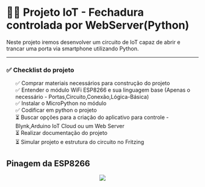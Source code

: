 # 🚪🌐 Projeto IoT - Fechadura controlada por WebServer(Python)

Neste projeto iremos desenvolver um circuito de IoT capaz de abrir e trancar uma porta via smartphone utilizando Python.

<hr>

### ✅ Checklist do projeto

<ul style="list-style: none;">
  <li>✅ Comprar materiais necessários para construção do projeto</li>
  <li>✅ Entender o módulo WiFi ESP8266 e sua linguagem base (Apenas o necessário - Portas,Circuito,Conexão,Lógica-Básica)</li>
  <li>✅ Instalar o MicroPython no módulo</li>
  <li>✅ Codificar em python o projeto</li>
  <li>⏳ Buscar opções para a criação do aplicativo para controle - Blynk,Arduino IoT Cloud ou um Web Server</li>
  <li>⏳ Realizar documentação do projeto</li>
  <li>⏳ Simular projeto e estrutura do circuito no Fritzing</li>
</ul>

<h2>Pinagem da ESP8266</h2>

<div align="center">
  <img src="https://jgamblog.files.wordpress.com/2018/02/esp8266-nodemcu-pinout.png">
</div>
